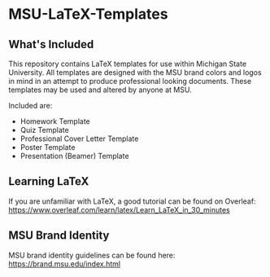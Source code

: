 # MSU-LaTeX-Templates

## What's Included

This repository contains LaTeX templates for use within Michigan State University. 
All templates are designed with the MSU brand colors and logos in mind in an attempt to produce professional looking documents. These templates may be used and altered by anyone at MSU. 

Included are: 
* Homework Template
* Quiz Template
* Professional Cover Letter Template
* Poster Template
* Presentation (Beamer) Template

## Learning LaTeX

If you are unfamiliar with LaTeX, a good tutorial can be found on Overleaf:
https://www.overleaf.com/learn/latex/Learn_LaTeX_in_30_minutes

## MSU Brand Identity

MSU brand identity guidelines can be found here:
https://brand.msu.edu/index.html



